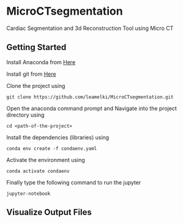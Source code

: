 # MicroCTsegmentation
Cardiac Segmentation and 3d Reconstruction Tool using Micro CT

## Getting Started
Install Anaconda from [Here](https://www.anaconda.com/products/individual)

Install git from [Here](https://git-scm.com/downloads)

Clone the project using  
```
git clone https://github.com/leamelki/MicroCTsegmentation.git
```

Open the anaconda command prompt and Navigate into the project directory using
```
cd <path-of-the-project>
```
Install the dependencies (libraries) using 
```
conda env create -f condaenv.yaml
```
Activate the environment using 
```
conda activate condaenv
```
Finally type the following command to run the jupyter 
```
jupyter-notebook
```

## Visualize Output Files
